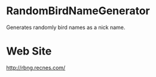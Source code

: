 # RandomBirdNameGenerator
Generates randomly bird names as a nick name.

# Web Site
http://rbng.recnes.com/

